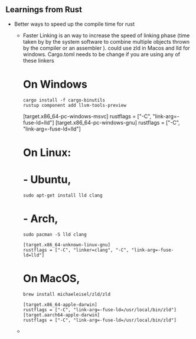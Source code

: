 ## Learnings from Rust 

- Better ways to speed up the compile time for rust 
    - Faster Linking is an way to increase the speed of linking phase (time taken by by the system software to combine multiple objects thrown by the compiler or an assembler ). could use zld in Macos and lld for windows.
        Cargo.toml needs to be change if you are using any of these linkers 
        # On Windows
        ```
        cargo install -f cargo-binutils
        rustup component add llvm-tools-preview
        ```
        [target.x86_64-pc-windows-msvc]
        rustflags = ["-C", "link-arg=-fuse-ld=lld"]
        [target.x86_64-pc-windows-gnu]
        rustflags = ["-C", "link-arg=-fuse-ld=lld"]
        
        # On Linux:
        # - Ubuntu, 
        ```
        sudo apt-get install lld clang
        ```
        # - Arch, 
        ```
        sudo pacman -S lld clang
        ```
        ```
        [target.x86_64-unknown-linux-gnu]
        rustflags = ["-C", "linker=clang", "-C", "link-arg=-fuse-ld=lld"]
        ```
        # On MacOS,
         ```
         brew install michaeleisel/zld/zld
        ```
        ```
        [target.x86_64-apple-darwin]
        rustflags = ["-C", "link-arg=-fuse-ld=/usr/local/bin/zld"]
        [target.aarch64-apple-darwin]
        rustflags = ["-C", "link-arg=-fuse-ld=/usr/local/bin/zld"]
        ```
    - 